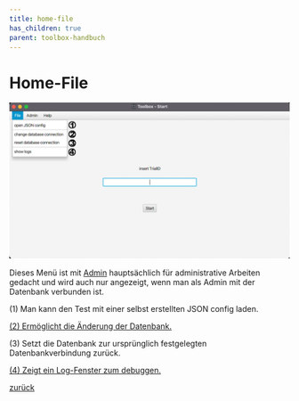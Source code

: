 ```yaml
---
title: home-file
has_children: true
parent: toolbox-handbuch
---
```

# Home-File

![Home-File](resources/ToolBoxFile.png)

Dieses Menü ist mit [Admin](home-admin.md) hauptsächlich für administrative Arbeiten gedacht und wird auch nur angezeigt, wenn man als Admin mit der Datenbank verbunden ist.

(1) Man kann den Test mit einer selbst erstellten JSON config laden.

[(2) Ermöglicht die Änderung der Datenbank.](home-change-database.md)

(3) Setzt die Datenbank zur ursprünglich festgelegten Datenbankverbindung zurück.

[(4) Zeigt ein Log-Fenster zum debuggen.](home-log.md)

[zurück](toolbox.md)
